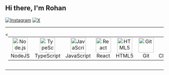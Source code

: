## Hi there, I'm Rohan




[![Instagram](https://img.shields.io/badge/Instagram-E4405F?style=for-the-badge&logo=instagram&logoColor=white)](https://www.instagram.com/rohan_asif_17)
[![X](https://img.shields.io/badge/-000000?style=for-the-badge&logo=x&logoColor=white)](https://x.com/rohan_asif_17)

---

<div style="display: flex; align-items: flex-start; justify-content: center;">
  <table align="center">
    <tr>
      <td align="center" width="85">
        <img src="https://skillicons.dev/icons?i=nodejs" width="48" height="48" alt="Node.js" />
        <br>NodeJS
      </td>
      <td align="center" width="85">
        <img src="https://skillicons.dev/icons?i=typescript" width="48" height="48" alt="TypeScript" />
        <br>TypeScript
      </td>
      <td align="center" width="85">
        <img src="https://skillicons.dev/icons?i=javascript" width="48" height="48" alt="JavaScript" />
        <br>JavaScript
      </td>
      <td align="center" width="85">
        <img src="https://skillicons.dev/icons?i=react" width="48" height="48" alt="React" />
        <br>React
      </td>
      <td align="center" width="85">
        <img src="https://skillicons.dev/icons?i=html" width="48" height="48" alt="HTML5" />
        <br>HTML5
      </td>
      <td align="center" width="85">
        <img src="https://skillicons.dev/icons?i=git" width="48" height="48" alt="Git" />
        <br>Git
      </td>
    <<td align="center" width="85">
  <img src="https://encrypted-tbn0.gstatic.com/images?q=tbn:ANd9GcQ3Lr-sqt1y-yVxzrH47z8uN_f70jycA1GKUg&s" width="48" height="48" alt="Cloudinary" style="border-radius: 8px;" />
  <br>Cloudinary
</td>
      <td align="center" width="85">
        <img src="https://www.vectorlogo.zone/logos/getpostman/getpostman-icon.svg" width="48" height="48" alt="Postman" />
        <br>Postman
      </td>
    </tr>
  </table>
</div>

---
